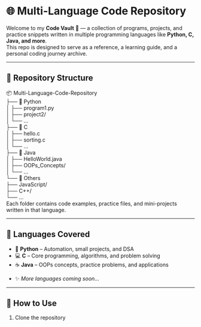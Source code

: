 # 🌐 Multi-Language Code Repository  

Welcome to my **Code Vault** 🚀 — a collection of programs, projects, and practice snippets written in multiple programming languages like **Python, C, Java, and more**.  
This repo is designed to serve as a reference, a learning guide, and a personal coding journey archive.  

---

## 📂 Repository Structure  
📦 Multi-Language-Code-Repository<br>
├── 📁 Python<br>
│ ├── program1.py<br>
│ ├── project2/<br>
│ └── ...<br>
├── 📁 C<br>
│ ├── hello.c<br>
│ ├── sorting.c<br>
│ └── ...<br>
├── 📁 Java<br>
│ ├── HelloWorld.java<br>
│ ├── OOPs_Concepts/<br>
│ └── ...<br>
└── 📁 Others<br>
├── JavaScript/<br>
├── C++/<br>
└── ...<br>
Each folder contains code examples, practice files, and mini-projects written in that language.

---

## 🚀 Languages Covered  

- 🐍 **Python** – Automation, small projects, and DSA  
- 💻 **C** – Core programming, algorithms, and problem solving  
- ☕ **Java** – OOPs concepts, practice problems, and applications  
<!-- ➕ **C++** – Competitive programming and STL practice  -->
<!-- 🌐 **JavaScript** – Frontend and logic building  -->
- ✨ *More languages coming soon...* 

---

## 📖 How to Use  

1. Clone the repository  
   ```bash
   
